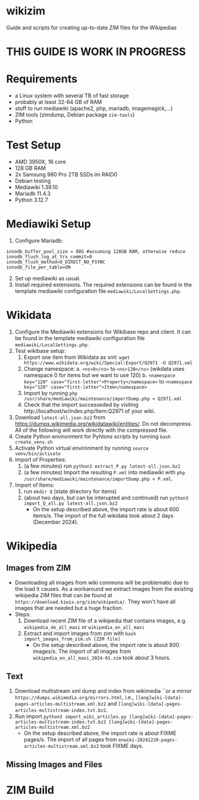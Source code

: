 # wikizim
Guide and scripts for creating up-to-date ZIM files for the Wikipedias

# THIS GUIDE IS WORK IN PROGRESS

# Requirements
* a Linux system with several TB of fast storage
* probably at least 32-64 GB of RAM
* stuff to run mediawiki (apache2, php, mariadb, imagemagick,...)
* ZIM tools (zimdump, Debian package `zim-tools`)
* Python

# Test Setup
* AMD 3950X, 16 core
* 128 GB RAM
* 2x Samsung 980 Pro 2TB SSDs im RAID0
* Debian testing
* Mediawiki 1.39.10
* Mariadb 11.4.3
* Python 3.12.7

# Mediawiki Setup
1. Configure Mariadb:
```
innodb_buffer_pool_size = 80G #assuming 128GB RAM, otherwise reduce
innodb_flush_log_at_trx_commit=0
innodb_flush_method=O_DIRECT_NO_FSYNC
innodb_file_per_table=ON
```
2. Set up mediawiki as usual.
3. Install required extensions. The required extensions can be found in the template mediawiki configuration file `mediawiki/LocalSettings.php`.

# Wikidata
1. Configure the Mediawiki extensions for Wikibase repo and client. It can be found in the template mediawiki configuration file `mediawiki/LocalSettings.php`.
2. Test wikibase setup:
    1. Export one item from Wikidata as xml: `wget https://www.wikidata.org/wiki/Special:Export/Q2971 -O Q2971.xml`
    2. Change namespace: 
        a. `<ns>0</ns>` to `<ns>120</ns>` (wikdata uses namespace 0 for items but we want to use 120)
        b. `<namespace key="120" case="first-letter">Property</namespace>` to `<namespace key="120" case="first-letter">Item</namespace>`
    3. Import by running `php /usr/share/mediawiki/maintenance/importDump.php < Q2971.xml`
    4. Check that the import successeded by visiting http://localhost/w/index.php/Item:Q2971 of your wiki.
3. Download `latest-all.json.bz2` from https://dumps.wikimedia.org/wikidatawiki/entities/. Do not decompress. All of the following will work directly with the compressed file.
4. Create Python environment for Pyhtons scripts by running `bash create_venv.sh`
5. Activate Python virtual environment by running `source venv/bin/activate`
6. Import of Properties:
    1. (a few minutes) run `python3 extract_P.py latest-all.json.bz2`
    2. (a few minutes) Import the resulting `P.xml` into mediawiki with `php /usr/share/mediawiki/maintenance/importDump.php < P.xml`.
7. Import of Items:
    1. run `mkdir Q` (state directory for items)
    2. (about two days, but can be interupted and continued) run `python3 import_Q_all.py latest-all.json.bz2`
        * On the setup described above, the import rate is about 600 items/s. The import of the full wikidata took about 2 days (December 2024).

# Wikipedia
## Images from ZIM
* Downloading all images from wiki commons will be problematic due to the load it causes. As a workaround we extract images from the existing wikipedia ZIM files that can be found at `https://download.kiwix.org/zim/wikipedia/`. They won't have all images that are needed but a huge fraction.
* Steps:
    1. Download recent ZIM file of a wikipedia that contains images, e.g. `wikipedia_de_all_maxi` or `wikipedia_en_all_maxi`
    2. Extract and import images from zim with `bash import_images_from_zim.sh [ZIM file]`
        * On the setup described above, the import rate is about 800 images/s. The import of all images from `wikipedia_en_all_maxi_2024-01.zim` took about 3 hours.

## Text
1. Download multistream xml dump and index from wikimedia ``or a mirror `https://dumps.wikimedia.org/mirrors.html`, i.e., `[lang]wiki-[data]-pages-articles-multistream.xml.bz2` and `[lang]wiki-[data]-pages-articles-multistream-index.txt.bz2`.
2. Run import `python3 import_wiki_articles.py [lang]wiki-[data]-pages-articles-multistream-index.txt.bz2 [lang]wiki-[data]-pages-articles-multistream.xml.bz2` 
    * On the setup described above, the import rate is about FIXME pages/s. The import of all pages from `enwiki-20241220-pages-articles-multistream.xml.bz2` took FIXME days.

## Missing Images and Files


# ZIM Build
